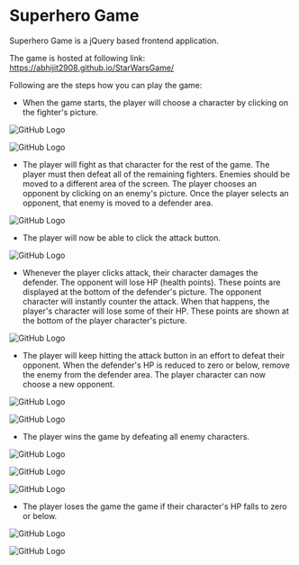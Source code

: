 # Superhero Game

Superhero Game is a jQuery based frontend application.

The game is hosted at following link: https://abhijit2908.github.io/StarWarsGame/

Following are the steps how you can play the game:



* When the game starts, the player will choose a character by clicking on the fighter's picture.

![GitHub Logo](Landing_Page.PNG)

![GitHub Logo](choose_your_player.PNG)

* The player will fight as that character for the rest of the game.
  The player must then defeat all of the remaining fighters. Enemies should be moved to a different area of the screen.
  The player chooses an opponent by clicking on an enemy's picture.
  Once the player selects an opponent, that enemy is moved to a defender area.

![GitHub Logo](choose_enemy.PNG)

* The player will now be able to click the attack button.

![GitHub Logo](attack.PNG)

* Whenever the player clicks attack, their character damages the defender. The opponent will lose HP (health points). These points are displayed at the bottom of the defender's picture.
The opponent character will instantly counter the attack. When that happens, the player's character will lose some of their HP. These points are shown at the bottom of the player character's picture.

![GitHub Logo](attack.PNG)

* The player will keep hitting the attack button in an effort to defeat their opponent.
When the defender's HP is reduced to zero or below, remove the enemy from the defender area. The player character can now choose a new opponent.

![GitHub Logo](defeat.PNG)

![GitHub Logo](choose_next_player.PNG)

* The player wins the game by defeating all enemy characters. 

![GitHub Logo](second_player_attack.PNG)

![GitHub Logo](kill_all.PNG)

![GitHub Logo](reset.PNG)




* The player loses the game the game if their character's HP falls to zero or below.

![GitHub Logo](loss.PNG)

![GitHub Logo](reset.PNG)
